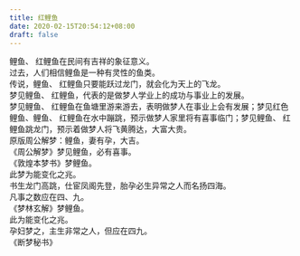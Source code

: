 ```yaml
---
title: 红鲤鱼
date: 2020-02-15T20:54:12+08:00
draft: false
---
```


鲤鱼、 红鲤鱼在民间有吉祥的象征意义。<br>
过去，人们相信鲤鱼是一种有灵性的鱼类。<br>
传说，鲤鱼、 红鲤鱼只要能跃过龙门，就会化为天上的飞龙。<br>
梦见鲤鱼、 红鲤鱼，代表的是做梦人学业上的成功与事业上的发展。<br>
梦见鲤鱼、 红鲤鱼在鱼塘里游来游去，表明做梦人在事业上会有发展；梦见红色鲤鱼、鲤鱼、 红鲤鱼在水中蹦跳，预示做梦人家里将有喜事临门；梦见鲤鱼、 红鲤鱼跳龙门，预示着做梦人将飞黄腾达，大富大贵。<br>
原版周公解梦：鲤鱼，妻有孕，大吉。<br>
《周公解梦》梦见鲤鱼，必有喜事。<br>
《敦煌本梦书》梦鲤鱼。<br>
此梦为能变化之兆。<br>
书生龙门高跳，仕宦凤阁先登，胎孕必生异常之人而名扬四海。<br>
凡事之数应在四、九。<br>
《梦林玄解》梦鲤鱼。<br>
此为能变化之兆。<br>
孕妇梦之，主生非常之人，但应在四九。<br>
《断梦秘书》